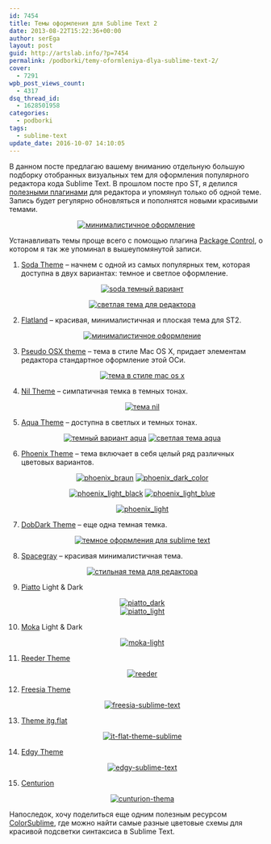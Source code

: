 ```yaml
---
id: 7454
title: Темы оформления для Sublime Text 2
date: 2013-08-22T15:22:36+00:00
author: serEga
layout: post
guid: http://artslab.info/?p=7454
permalink: /podborki/temy-oformleniya-dlya-sublime-text-2/
cover:
  - 7291
wpb_post_views_count:
  - 4317
dsq_thread_id:
  - 1628501958
categories:
  - podborki
tags:
  - sublime-text
update_date: 2016-10-07 14:10:05
---
```


В данном посте предлагаю вашему вниманию отдельную большую подборку отобранных визуальных тем для оформления популярного редактора кода Sublime Text. В прошлом посте про ST, я делился [полезными плагинами](http://artslab.info/podborki/moj-top-10-plaginov-dlya-sublime-text-2/ "Мой топ-10 плагинов для Sublime Text 2") для редактора и упомянул только об одной теме. Запись будет регулярно обновляться и пополнятся новыми красивыми темами.

<center>
  <a href="{{site.github_img}}/flatland_st2.png" data-lightbox="sublime-themes"><img src="{{site.github_img}}/flatland_st2-300x218.png" alt="минималистичное оформление" class="aligncenter size-medium wp-image-7469" srcset="{{site.github_img}}/flatland_st2-300x218.png 300w, {{site.github_img}}/flatland_st2.png 850w" sizes="(max-width: 300px) 100vw, 300px" /></a>
</center>

Устанавливать темы проще всего с помощью плагина <a href="https://sublime.wbond.net/installation" target="_blank">Package Control</a>, о котором я так же упоминал в вышеупомянутой записи.

1. <a href="https://github.com/buymeasoda/soda-theme" target="_blank">Soda Theme</a> &#8211; начнем с одной из самых популярных тем, которая доступна в двух вариантах: темное и светлое оформление.

    <center>
      <a href="{{site.github_img}}/soda_dark_theme.png" data-lightbox="sublime-themes"><img src="{{site.github_img}}/soda_dark_theme-300x224.png" alt="soda темный вариант" class="aligncenter size-medium wp-image-7470" srcset="{{site.github_img}}/soda_dark_theme-300x224.png 300w, {{site.github_img}}/soda_dark_theme.png 850w" sizes="(max-width: 300px) 100vw, 300px" /></a>

      <a href="{{site.github_img}}/soda_light_sublime_text.png" data-lightbox="sublime-themes"><img src="{{site.github_img}}/soda_light_sublime_text-300x224.png" alt="светлая тема для редактора" class="aligncenter size-medium wp-image-7471" srcset="{{site.github_img}}/soda_light_sublime_text-300x224.png 300w, {{site.github_img}}/soda_light_sublime_text.png 850w" sizes="(max-width: 300px) 100vw, 300px" /></a>
    </center>

2. <a href="https://github.com/thinkpixellab/flatland" target="_blank">Flatland</a> &#8211; красивая, минималистичная и плоская тема для ST2.

    <center>
      <a href="{{site.github_img}}/flatland_st2.png" data-lightbox="sublime-themes"><img src="{{site.github_img}}/flatland_st2-300x218.png" alt="минималистичное оформление" class="aligncenter size-medium wp-image-7469" srcset="{{site.github_img}}/flatland_st2-300x218.png 300w, {{site.github_img}}/flatland_st2.png 850w" sizes="(max-width: 300px) 100vw, 300px" /></a>
    </center>

3. <a href="https://github.com/raik/st2-pseudo-osx-theme" target="_blank">Pseudo OSX theme</a> &#8211; тема в стиле Mac OS X, придает элементам редактора стандартное оформление этой ОСи.

    <center>
      <a href="{{site.github_img}}/pseudo_osx_theme.png" data-lightbox="sublime-themes"><img src="{{site.github_img}}/pseudo_osx_theme-300x227.png" alt="тема в стиле mac os x" class="aligncenter size-medium wp-image-7455" srcset="{{site.github_img}}/pseudo_osx_theme-300x227.png 300w, {{site.github_img}}/pseudo_osx_theme.png 859w" sizes="(max-width: 300px) 100vw, 300px" /></a>
    </center>

4. <a href="https://github.com/nilium/st2-nil-theme" target="_blank">Nil Theme</a> &#8211; симпатичная темка в темных тонах.

    <center>
      <a href="{{site.github_img}}/nil_sublime.png" data-lightbox="sublime-themes"><img src="{{site.github_img}}/nil_sublime-300x240.png" alt="тема nil" class="aligncenter size-medium wp-image-7456" srcset="{{site.github_img}}/nil_sublime-300x240.png 300w, {{site.github_img}}/nil_sublime-1024x819.png 1024w" sizes="(max-width: 300px) 100vw, 300px" /></a>
    </center>

5. <a href="https://github.com/cafarm/aqua-theme" target="_blank">Aqua Theme</a> &#8211; доступна в светлых и темных тонах.

    <center>
      <a href="{{site.github_img}}/ProKit.png" data-lightbox="sublime-themes"><img src="{{site.github_img}}/ProKit-300x202.png" alt="темный вариант aqua" class="aligncenter size-medium wp-image-7457" srcset="{{site.github_img}}/ProKit-300x202.png 300w, {{site.github_img}}/ProKit.png 842w" sizes="(max-width: 300px) 100vw, 300px" /></a> <a href="{{site.github_img}}/AppKit.png" data-lightbox="sublime-themes"><img src="{{site.github_img}}/AppKit-300x202.png" alt="светлая тема aqua" class="aligncenter size-medium wp-image-7458" srcset="{{site.github_img}}/AppKit-300x202.png 300w, {{site.github_img}}/AppKit.png 842w" sizes="(max-width: 300px) 100vw, 300px" /></a>
    </center>

6. <a href="https://github.com/netatoo/phoenix-theme" target="_blank">Phoenix Theme</a> &#8211; тема включает в себя целый ряд различных цветовых вариантов.

    <center>
      <a href="{{site.github_img}}/phoenix_braun.png" data-lightbox="sublime-themes"><img src="{{site.github_img}}/phoenix_braun-300x209.png" alt="phoenix_braun" class="aligncenter size-medium wp-image-7459" srcset="{{site.github_img}}/phoenix_braun-300x209.png 300w, {{site.github_img}}/phoenix_braun.png 850w" sizes="(max-width: 300px) 100vw, 300px" /></a> <a href="{{site.github_img}}/phoenix_dark_color.png" data-lightbox="sublime-themes"><img src="{{site.github_img}}/phoenix_dark_color-300x209.png" alt="phoenix_dark_color" class="aligncenter size-medium wp-image-7460" srcset="{{site.github_img}}/phoenix_dark_color-300x209.png 300w, {{site.github_img}}/phoenix_dark_color.png 850w" sizes="(max-width: 300px) 100vw, 300px" /></a>

      <a href="{{site.github_img}}/phoenix_light_black.png" data-lightbox="sublime-themes"><img src="{{site.github_img}}/phoenix_light_black-300x154.png" alt="phoenix_light_black" class="aligncenter size-medium wp-image-7461" srcset="{{site.github_img}}/phoenix_light_black-300x154.png 300w, {{site.github_img}}/phoenix_light_black.png 850w" sizes="(max-width: 300px) 100vw, 300px" /></a> <a href="{{site.github_img}}/phoenix_light_blue.png" data-lightbox="sublime-themes"><img src="{{site.github_img}}/phoenix_light_blue-300x154.png" alt="phoenix_light_blue" class="aligncenter size-medium wp-image-7462" srcset="{{site.github_img}}/phoenix_light_blue-300x154.png 300w, {{site.github_img}}/phoenix_light_blue.png 850w" sizes="(max-width: 300px) 100vw, 300px" /></a>

      <a href="{{site.github_img}}/phoenix_light.png" data-lightbox="sublime-themes"><img src="{{site.github_img}}/phoenix_light-300x154.png" alt="phoenix_light" class="aligncenter size-medium wp-image-7463" srcset="{{site.github_img}}/phoenix_light-300x154.png 300w, {{site.github_img}}/phoenix_light.png 850w" sizes="(max-width: 300px) 100vw, 300px" /></a>
    </center>

7. <a href="https://github.com/charlesroper/DobDark-Theme" target="_blank">DobDark Theme</a> &#8211; еще одна темная темка.

    <center>
      <a href="{{site.github_img}}/dobtheme_st2.png" data-lightbox="sublime-themes"><img src="{{site.github_img}}/dobtheme_st2-300x298.png" alt="темное оформления для sublime text" class="aligncenter size-medium wp-image-7468" srcset="{{site.github_img}}/dobtheme_st2-300x298.png 300w, {{site.github_img}}/dobtheme_st2-100x100.png 100w, {{site.github_img}}/dobtheme_st2.png 833w" sizes="(max-width: 300px) 100vw, 300px" /></a>
    </center>

8. <a href="http://kkga.github.io/spacegray/">Spacegray</a> &#8211; красивая минималистичная тема.

    <center>
    <a href="{{site.github_img}}/spacegray-sublime.png" data-lightbox="sublime-themes"><img src="{{site.github_img}}/spacegray-sublime-300x186.png" alt="стильная тема для редактора" class="aligncenter size-medium wp-image-7986" srcset="{{site.github_img}}/spacegray-sublime-300x186.png 300w, {{site.github_img}}/spacegray-sublime-1024x636.png 1024w, {{site.github_img}}/spacegray-sublime.png 1191w" sizes="(max-width: 300px) 100vw, 300px" /></a>
    </center>

9. <a href="https://github.com/samuelrafo/piatto">Piatto</a> Light & Dark

    <center>
      <a href="{{site.github_img}}/piatto_dark.png" data-lightbox="sublime-themes"><img src="{{site.github_img}}/piatto_dark-300x201.png" alt="piatto_dark" class="aligncenter size-medium wp-image-8168" srcset="{{site.github_img}}/piatto_dark-300x201.png 300w, {{site.github_img}}/piatto_dark.png 842w" sizes="(max-width: 300px) 100vw, 300px" /></a><br /> <a href="{{site.github_img}}/piatto_light.png"><img src="{{site.github_img}}/piatto_light-300x201.png" alt="piatto_light" class="aligncenter size-medium wp-image-8161" srcset="{{site.github_img}}/piatto_light-300x201.png 300w, {{site.github_img}}/piatto_light.png 842w" sizes="(max-width: 300px) 100vw, 300px" /></a>
    </center>

10. <a href="https://github.com/aldomann/sublime-moka">Moka</a> Light & Dark

    <center>
      <a href="{{site.github_img}}/moka-light.png" data-lightbox="sublime-themes"><img src="{{site.github_img}}/moka-light-300x198.png" alt="moka-light" class="aligncenter size-medium wp-image-8162" srcset="{{site.github_img}}/moka-light-300x198.png 300w, {{site.github_img}}/moka-light-900x594.png 900w, {{site.github_img}}/moka-light.png 940w" sizes="(max-width: 300px) 100vw, 300px" /></a>
    </center>

11. <a href="https://github.com/hyspace/st2-reeder-theme">Reeder Theme</a>

    <center>
      <a href="{{site.github_img}}/reeder.png" data-lightbox="sublime-themes"><img src="{{site.github_img}}/reeder-300x227.png" alt="reeder" class="aligncenter size-medium wp-image-8165" srcset="{{site.github_img}}/reeder-300x227.png 300w, {{site.github_img}}/reeder-1024x778.png 1024w, {{site.github_img}}/reeder-900x683.png 900w, {{site.github_img}}/reeder.png 1083w" sizes="(max-width: 300px) 100vw, 300px" /></a>
    </center>

12. <a href="https://github.com/nilium/st-theme-freesia">Freesia Theme</a>

    <center>
      <a href="{{site.github_img}}/freesia-sublime-text.png" data-lightbox="sublime-themes"><img src="{{site.github_img}}/freesia-sublime-text-300x187.png" alt="freesia-sublime-text" class="aligncenter size-medium wp-image-8163" srcset="{{site.github_img}}/freesia-sublime-text-300x187.png 300w, {{site.github_img}}/freesia-sublime-text-1024x639.png 1024w, {{site.github_img}}/freesia-sublime-text-900x562.png 900w" sizes="(max-width: 300px) 100vw, 300px" /></a>
    </center>

13. <a href="https://github.com/itsthatguy/theme-itg-flat">Theme itg.flat</a>

    <center>
      <a href="{{site.github_img}}/it-flat-theme-sublime.jpg" data-lightbox="sublime-themes"><img src="{{site.github_img}}/it-flat-theme-sublime-300x190.jpg" alt="it-flat-theme-sublime" class="aligncenter size-medium wp-image-8167" srcset="{{site.github_img}}/it-flat-theme-sublime-300x190.jpg 300w, {{site.github_img}}/it-flat-theme-sublime-1024x651.jpg 1024w, {{site.github_img}}/it-flat-theme-sublime-900x572.jpg 900w" sizes="(max-width: 300px) 100vw, 300px" /></a>
    </center>

14. <a href="https://github.com/soyrex/sublime-theme-edgy">Edgy Theme</a>

    <center>
      <a href="{{site.github_img}}/edgy-sublime-text.png" data-lightbox="sublime-themes"><img src="{{site.github_img}}/edgy-sublime-text-300x195.png" alt="edgy-sublime-text" class="aligncenter size-medium wp-image-8166" srcset="{{site.github_img}}/edgy-sublime-text-300x195.png 300w, {{site.github_img}}/edgy-sublime-text-1024x667.png 1024w, {{site.github_img}}/edgy-sublime-text-900x586.png 900w, {{site.github_img}}/edgy-sublime-text.png 1438w" sizes="(max-width: 300px) 100vw, 300px" /></a>
    </center>

15. <a href="https://github.com/allanhortle/Centurion">Centurion</a>

    <center>
      <a href="{{site.github_img}}/cunturion-thema.png" data-lightbox="sublime-themes"><img src="{{site.github_img}}/cunturion-thema-300x229.png" alt="cunturion-thema" class="aligncenter size-medium wp-image-8164" srcset="{{site.github_img}}/cunturion-thema-300x229.png 300w, {{site.github_img}}/cunturion-thema-1024x784.png 1024w, {{site.github_img}}/cunturion-thema-900x689.png 900w, {{site.github_img}}/cunturion-thema.png 1182w" sizes="(max-width: 300px) 100vw, 300px" /></a>
    </center>

Напоследок, хочу поделиться еще одним полезным ресурсом <a href="http://colorsublime.com/" title="Цветовые схемы для редактора" target="_blank">ColorSublime</a>, где можно найти самые разные цветовые схемы для красивой подсветки синтаксиса в Sublime Text.
